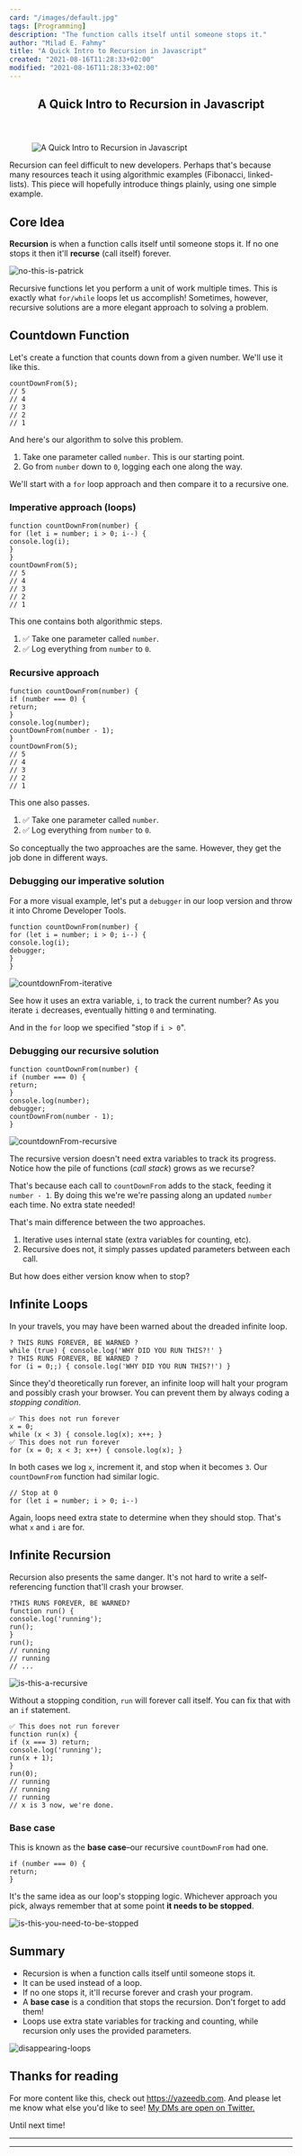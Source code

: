 ```yaml
---
card: "/images/default.jpg"
tags: [Programming]
description: "The function calls itself until someone stops it."
author: "Milad E. Fahmy"
title: "A Quick Intro to Recursion in Javascript"
created: "2021-08-16T11:28:33+02:00"
modified: "2021-08-16T11:28:33+02:00"
---
```

<div class="site-wrapper">
<main id="site-main" class="site-main outer">
<div class="inner">
<article class="post-full post tag-programming tag-functional-programming tag-javascript tag-technology tag-recursion ">
<header class="post-full-header">
<h1 class="post-full-title">A Quick Intro to Recursion in Javascript</h1>
</header>
<figure class="post-full-image">
<picture>
<source media="(max-width: 700px)" sizes="1px" srcset="data:image/gif;base64,R0lGODlhAQABAIAAAAAAAP///yH5BAEAAAAALAAAAAABAAEAAAIBRAA7 1w">
<source media="(min-width: 701px)" sizes="(max-width: 800px) 400px,
(max-width: 1170px) 700px,
1400px" srcset="/news/content/images/size/w300/2019/09/cover-image.jpeg 300w,
/news/content/images/size/w600/2019/09/cover-image.jpeg 600w,
/news/content/images/size/w1000/2019/09/cover-image.jpeg 1000w,
/news/content/images/size/w2000/2019/09/cover-image.jpeg 2000w">
<img onerror="this.style.display='none'" src="/news/content/images/size/w2000/2019/09/cover-image.jpeg" alt="A Quick Intro to Recursion in Javascript">
</picture>
</figure>
<section class="post-full-content">
<div class="post-content">
<p>Recursion can feel difficult to new developers. Perhaps that's because many resources teach it using algorithmic examples (Fibonacci, linked-lists). This piece will hopefully introduce things plainly, using one simple example.</p>
<h2 id="coreidea">Core Idea</h2>
<p><strong>Recursion</strong> is when a function calls itself until someone stops it. If no one stops it then it'll <strong>recurse</strong> (call itself) forever.</p>
<p><img src="https://www.freecodecamp.org/news/content/images/2019/09/no-this-is-patrick.jpeg" alt="no-this-is-patrick"></p>
<p>Recursive functions let you perform a unit of work multiple times. This is exactly what <code>for/while</code> loops let us accomplish! Sometimes, however, recursive solutions are a more elegant approach to solving a problem.</p>
<h2 id="countdownfunction">Countdown Function</h2>
<p>Let's create a function that counts down from a given number. We'll use it like this.</p>
<pre><code class="language-js">countDownFrom(5);
// 5
// 4
// 3
// 2
// 1
</code></pre>
<p>And here's our algorithm to solve this problem.</p>
<ol>
<li>Take one parameter called <code>number</code>. This is our starting point.</li>
<li>Go from <code>number</code> down to <code>0</code>, logging each one along the way.</li>
</ol>
<p>We'll start with a <code>for</code> loop approach and then compare it to a recursive one.</p>
<h3 id="imperativeapproachloops">Imperative approach (loops)</h3>
<pre><code class="language-js">function countDownFrom(number) {
for (let i = number; i &gt; 0; i--) {
console.log(i);
}
}
countDownFrom(5);
// 5
// 4
// 3
// 2
// 1
</code></pre>
<p>This one contains both algorithmic steps.</p>
<ol>
<li>✅ Take one parameter called <code>number</code>.</li>
<li>✅ Log everything from <code>number</code> to <code>0</code>.</li>
</ol>
<h3 id="recursiveapproach">Recursive approach</h3>
<pre><code class="language-js">function countDownFrom(number) {
if (number === 0) {
return;
}
console.log(number);
countDownFrom(number - 1);
}
countDownFrom(5);
// 5
// 4
// 3
// 2
// 1
</code></pre>
<p>This one also passes.</p>
<ol>
<li>✅ Take one parameter called <code>number</code>.</li>
<li>✅ Log everything from <code>number</code> to <code>0</code>.</li>
</ol>
<p>So conceptually the two approaches are the same. However, they get the job done in different ways.</p>
<h3 id="debuggingourimperativesolution">Debugging our imperative solution</h3>
<p>For a more visual example, let's put a <code>debugger</code> in our loop version and throw it into Chrome Developer Tools.</p>
<pre><code class="language-js">function countDownFrom(number) {
for (let i = number; i &gt; 0; i--) {
console.log(i);
debugger;
}
}
</code></pre>
<p><img src="https://www.freecodecamp.org/news/content/images/2019/09/countdownFrom-iterative.gif" alt="countdownFrom-iterative"></p>
<p>See how it uses an extra variable, <code>i</code>, to track the current number? As you iterate <code>i</code> decreases, eventually hitting <code>0</code> and terminating.</p>
<p>And in the <code>for</code> loop we specified "stop if <code>i &gt; 0</code>".</p>
<h3 id="debuggingourrecursivesolution">Debugging our recursive solution</h3>
<pre><code class="language-js">function countDownFrom(number) {
if (number === 0) {
return;
}
console.log(number);
debugger;
countDownFrom(number - 1);
}
</code></pre>
<p><img src="https://www.freecodecamp.org/news/content/images/2019/09/countdownFrom-recursive.gif" alt="countdownFrom-recursive"></p>
<p>The recursive version doesn't need extra variables to track its progress. Notice how the pile of functions (<em>call stack</em>) grows as we recurse?</p>
<p>That's because each call to <code>countDownFrom</code> adds to the stack, feeding it <code>number - 1</code>. By doing this we're we're passing along an updated <code>number</code> each time. No extra state needed!</p>
<p>That's main difference between the two approaches.</p>
<ol>
<li>Iterative uses internal state (extra variables for counting, etc).</li>
<li>Recursive does not, it simply passes updated parameters between each call.</li>
</ol>
<p>But how does either version know when to stop?</p>
<h2 id="infiniteloops">Infinite Loops</h2>
<p>In your travels, you may have been warned about the dreaded infinite loop.</p>
<pre><code class="language-js">? THIS RUNS FOREVER, BE WARNED ?
while (true) { console.log('WHY DID YOU RUN THIS?!' }
? THIS RUNS FOREVER, BE WARNED ?
for (i = 0;;) { console.log('WHY DID YOU RUN THIS?!') }
</code></pre>
<p>Since they'd theoretically run forever, an infinite loop will halt your program and possibly crash your browser. You can prevent them by always coding a <em>stopping condition</em>.</p>
<pre><code class="language-js">✅ This does not run forever
x = 0;
while (x &lt; 3) { console.log(x); x++; }
✅ This does not run forever
for (x = 0; x &lt; 3; x++) { console.log(x); }
</code></pre>
<p>In both cases we log <code>x</code>, increment it, and stop when it becomes <code>3</code>. Our <code>countDownFrom</code> function had similar logic.</p>
<pre><code class="language-js">// Stop at 0
for (let i = number; i &gt; 0; i--)
</code></pre>
<p>Again, loops need extra state to determine when they should stop. That's what <code>x</code> and <code>i</code> are for.</p>
<h2 id="infiniterecursion">Infinite Recursion</h2>
<p>Recursion also presents the same danger. It's not hard to write a self-referencing function that'll crash your browser.</p>
<pre><code class="language-js">?THIS RUNS FOREVER, BE WARNED?
function run() {
console.log('running');
run();
}
run();
// running
// running
// ...
</code></pre>
<p><img src="https://www.freecodecamp.org/news/content/images/2019/09/is-this-a-recursive.jpg" alt="is-this-a-recursive"></p>
<p>Without a stopping condition, <code>run</code> will forever call itself. You can fix that with an <code>if</code> statement.</p>
<pre><code class="language-js">✅ This does not run forever
function run(x) {
if (x === 3) return;
console.log('running');
run(x + 1);
}
run(0);
// running
// running
// running
// x is 3 now, we're done.
</code></pre>
<h3 id="basecase">Base case</h3>
<p>This is known as the <strong>base case</strong>–our recursive <code>countDownFrom</code> had one.</p>
<pre><code class="language-js">if (number === 0) {
return;
}
</code></pre>
<p>It's the same idea as our loop's stopping logic. Whichever approach you pick, always remember that at some point <strong>it needs to be stopped</strong>.</p>
<p><img src="https://www.freecodecamp.org/news/content/images/2019/09/is-this-you-need-to-be-stopped-2.png" alt="is-this-you-need-to-be-stopped"></p>
<h2 id="summary">Summary</h2>
<ul>
<li>Recursion is when a function calls itself until someone stops it.</li>
<li>It can be used instead of a loop.</li>
<li>If no one stops it, it'll recurse forever and crash your program.</li>
<li>A <strong>base case</strong> is a condition that stops the recursion. Don't forget to add them!</li>
<li>Loops use extra state variables for tracking and counting, while recursion only uses the provided parameters.</li>
</ul>
<p><img src="https://www.freecodecamp.org/news/content/images/2019/08/disappearing-loops.jpg" alt="disappearing-loops"></p>
<h2 id="thanksforreading">Thanks for reading</h2>
<p>For more content like this, check out <a href="https://yazeedb.com">https://yazeedb.com</a>. And please let me know what else you'd like to see! <a href="https://twitter.com/yazeedBee">My DMs are open on Twitter.</a></p>
<p>Until next time!</p>
</div>
<hr>
<hr>
</section>
</article>
</div>
</main>
</div>
<!-- Google Tag Manager (noscript) -->
<!-- End Google Tag Manager (noscript) -->
